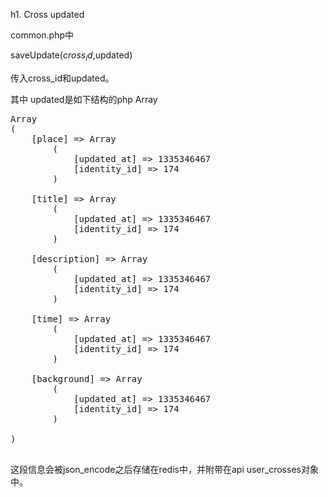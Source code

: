 h1. Cross updated

common.php中

saveUpdate($cross_id,$updated) 

传入cross_id和updated。

其中 updated是如下结构的php Array

<pre>
Array
(
    [place] => Array
        (
            [updated_at] => 1335346467
            [identity_id] => 174
        )

    [title] => Array
        (
            [updated_at] => 1335346467
            [identity_id] => 174
        )

    [description] => Array
        (
            [updated_at] => 1335346467
            [identity_id] => 174
        )

    [time] => Array
        (
            [updated_at] => 1335346467
            [identity_id] => 174
        )

    [background] => Array
        (
            [updated_at] => 1335346467
            [identity_id] => 174
        )

)

</pre>

这段信息会被json_encode之后存储在redis中，并附带在api user_crosses对象 中。